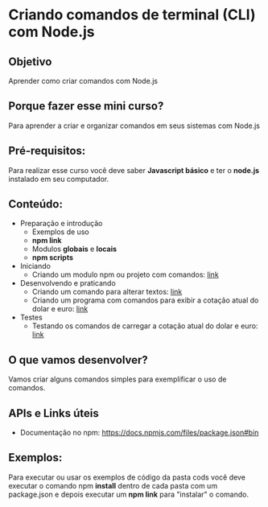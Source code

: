 # Criando comandos de terminal (CLI) com Node.js

## Objetivo

Aprender como criar comandos com Node.js

## Porque fazer esse mini curso?

Para aprender a criar e organizar comandos em seus sistemas com Node.js

## Pré-requisitos:

Para realizar esse curso você deve saber **Javascript básico** e ter o **node.js** instalado em seu computador.

## Conteúdo:

- Preparação e introdução
  - Exemplos de uso
  - **npm link**
  - Modulos **globais** e **locais**
  - **npm scripts**
- Iniciando
  - Criando um modulo npm ou projeto com comandos: [link](1_iniciando.md)
- Desenvolvendo e praticando
  - Criando um comando para alterar textos: [link](2_1_comando_alterar_texto.md)
  - Criando um programa com comandos para exibir a cotação atual do dolar e euro: [link](2_2_comando_exibir_coracao.md)
- Testes
  - Testando os comandos de carregar a cotação atual do dolar e euro: [link](3_escrevendo_testes_para_meus_comandos.md)

## O que vamos desenvolver?

Vamos criar alguns comandos simples para exemplificar o uso de comandos.

## APIs e Links úteis

- Documentação no npm: https://docs.npmjs.com/files/package.json#bin

## Exemplos:

Para executar ou usar os exemplos de código da pasta cods você deve executar o comando npm **install** dentro de cada pasta com um package.json e depois executar um **npm link** para "instalar" o comando.

